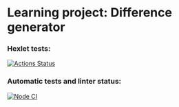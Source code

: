 # Learning project: Difference generator

### Hexlet tests:
[![Actions Status](https://github.com/256sha9gag/fullstack-javascript-project-46/workflows/hexlet-check/badge.svg)](https://github.com/256sha9gag/fullstack-javascript-project-46/actions)

### Automatic tests and linter status:
[![Node CI](https://github.com/256sha9gag/fullstack-javascript-project-46/workflows/Node%20CI/badge.svg)](https://github.com/256sha9gag/fullstack-javascript-project-46/actions)